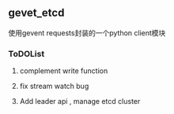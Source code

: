 ## gevet_etcd

使用gevent requests封装的一个python client模块

### ToDOList

1. complement write function 

2. fix stream watch bug

3. Add leader api , manage etcd cluster

